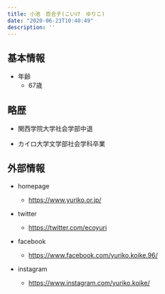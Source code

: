 ```yaml
---
title: 小池　百合子(こいけ　ゆりこ)
date: "2020-06-23T10:40:49"
description: ''
---
```


## 基本情報

* 年齢
  * 67歳

## 略歴

* 関西学院大学社会学部中退

* カイロ大学文学部社会学科卒業


## 外部情報

* homepage
  * https://www.yuriko.or.jp/

* twitter
  * https://twitter.com/ecoyuri

* facebook
  * https://www.facebook.com/yuriko.koike.96/

* instagram
  * https://www.instagram.com/yuriko.koike/


